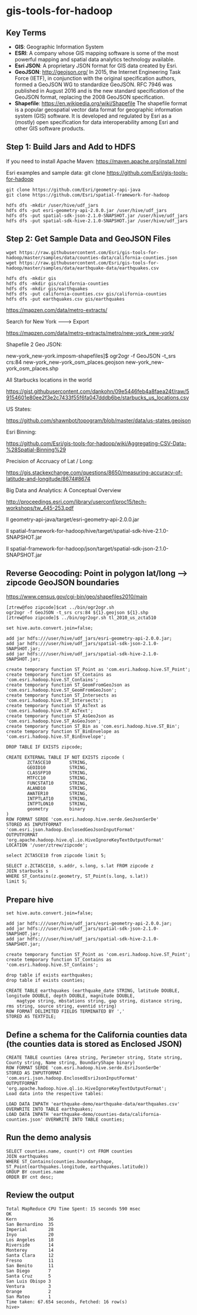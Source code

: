 # gis-tools-for-hadoop

## Key Terms
* **GIS**: Geographic Information System
* **ESRI**: A company whose GIS mapping software is some of the most powerful mapping and spatial data analytics technology available.
* **Esri JSON**: A proprietary JSON format for GIS data created by Esri.
* **GeoJSON**: <a href="http://geojson.org/" target="_blank">http://geojson.org/</a> In 2015, the Internet Engineering Task Force (IETF), in conjunction with the original specification authors, formed a GeoJSON WG to standardize GeoJSON. RFC 7946 was published in August 2016 and is the new standard specification of the GeoJSON format, replacing the 2008 GeoJSON specification.
* **Shapefile**: <a href="https://en.wikipedia.org/wiki/Shapefile" target="_blank">https://en.wikipedia.org/wiki/Shapefile</a> The shapefile format is a popular geospatial vector data format for geographic information system (GIS) software. It is developed and regulated by Esri as a (mostly) open specification for data interoperability among Esri and other GIS software products.

## Step 1: Build Jars and Add to HDFS

If you need to install Apache Maven: https://maven.apache.org/install.html

Esri examples and sample data: git clone https://github.com/Esri/gis-tools-for-hadoop

```
git clone https://github.com/Esri/geometry-api-java
git clone https://github.com/Esri/spatial-framework-for-hadoop

hdfs dfs -mkdir /user/hive/udf_jars
hdfs dfs -put esri-geometry-api-2.0.0.jar /user/hive/udf_jars
hdfs dfs -put spatial-sdk-json-2.1.0-SNAPSHOT.jar /user/hive/udf_jars
hdfs dfs -put spatial-sdk-hive-2.1.0-SNAPSHOT.jar /user/hive/udf_jars
```

## Step 2: Get Sample Data and GeoJSON Files

```
wget https://raw.githubusercontent.com/Esri/gis-tools-for-hadoop/master/samples/data/counties-data/california-counties.json
wget https://raw.githubusercontent.com/Esri/gis-tools-for-hadoop/master/samples/data/earthquake-data/earthquakes.csv
```

```
hdfs dfs -mkdir gis
hdfs dfs -mkdir gis/california-counties
hdfs dfs -mkdir gis/earthquakes
hdfs dfs -put california-counties.csv gis/california-counties
hdfs dfs -put earthquakes.csv gis/earthquakes
```

https://mapzen.com/data/metro-extracts/

Search for New York ---> Export

https://mapzen.com/data/metro-extracts/metro/new-york_new-york/

Shapefile 2 Geo JSON:

new-york_new-york.imposm-shapefiles]$ ogr2ogr -f GeoJSON -t_srs crs:84 new-york_new-york_osm_places.geojson new-york_new-york_osm_places.shp

All Starbucks locations in the world

https://gist.githubusercontent.com/dankohn/09e5446feb4a8faea24f/raw/59154601e80ee2f3e2c7433f55f6fa047dddb6be/starbucks_us_locations.csv

US States:

https://github.com/shawnbot/topogram/blob/master/data/us-states.geojson

Esri Binning:

https://github.com/Esri/gis-tools-for-hadoop/wiki/Aggregating-CSV-Data-%28Spatial-Binning%29

Precision of Accruacy of Lat / Long:

https://gis.stackexchange.com/questions/8650/measuring-accuracy-of-latitude-and-longitude/8674#8674

Big Data and Analytics: A Conceptual Overview

http://proceedings.esri.com/library/userconf/proc15/tech-workshops/tw_445-253.pdf

ll geometry-api-java/target/esri-geometry-api-2.0.0.jar

ll spatial-framework-for-hadoop/hive/target/spatial-sdk-hive-2.1.0-SNAPSHOT.jar

ll spatial-framework-for-hadoop/json/target/spatial-sdk-json-2.1.0-SNAPSHOT.jar

## Reverse Geocoding: Point in polygon lat/long --> zipcode GeoJSON boundaries

https://www.census.gov/cgi-bin/geo/shapefiles2010/main

```
[ztrew@foo zipcode]$cat ../bin/ogr2ogr.sh
ogr2ogr -f GeoJSON -t_srs crs:84 ${1}.geojson ${1}.shp
[ztrew@foo zipcode]$ ../bin/ogr2ogr.sh tl_2010_us_zcta510
```

```
set hive.auto.convert.join=false;

add jar hdfs:///user/hive/udf_jars/esri-geometry-api-2.0.0.jar;
add jar hdfs:///user/hive/udf_jars/spatial-sdk-json-2.1.0-SNAPSHOT.jar;
add jar hdfs:///user/hive/udf_jars/spatial-sdk-hive-2.1.0-SNAPSHOT.jar;

create temporary function ST_Point as 'com.esri.hadoop.hive.ST_Point';
create temporary function ST_Contains as 'com.esri.hadoop.hive.ST_Contains';
create temporary function ST_GeomFromGeoJson as 'com.esri.hadoop.hive.ST_GeomFromGeoJson';
create temporary function ST_Intersects as 'com.esri.hadoop.hive.ST_Intersects';
create temporary function ST_AsText as 'com.esri.hadoop.hive.ST_AsText';
create temporary function ST_AsGeoJson as 'com.esri.hadoop.hive.ST_AsGeoJson';
create temporary function ST_Bin as 'com.esri.hadoop.hive.ST_Bin';
create temporary function ST_BinEnvelope as 'com.esri.hadoop.hive.ST_BinEnvelope';

DROP TABLE IF EXISTS zipcode;

CREATE EXTERNAL TABLE IF NOT EXISTS zipcode (
        ZCTA5CE10       STRING,
        GEOID10         STRING,
        CLASSFP10       STRING,
        MTFCC10         STRING,
        FUNCSTAT10      STRING,
        ALAND10         STRING,
        AWATER10        STRING,
        INTPTLAT10      STRING,
        INTPTLON10      STRING,
        geometry        binary
)
ROW FORMAT SERDE 'com.esri.hadoop.hive.serde.GeoJsonSerDe'
STORED AS INPUTFORMAT 'com.esri.json.hadoop.EnclosedGeoJsonInputFormat'
OUTPUTFORMAT 'org.apache.hadoop.hive.ql.io.HiveIgnoreKeyTextOutputFormat'
LOCATION '/user/ztrew/zipcode';

select ZCTA5CE10 from zipcode limit 5;

SELECT z.ZCTA5CE10, s.addr, s.long, s.lat FROM zipcode z
JOIN starbucks s
WHERE ST_Contains(z.geometry, ST_Point(s.long, s.lat))
limit 5;
```

## Prepare hive

```
set hive.auto.convert.join=false;

add jar hdfs:///user/hive/udf_jars/esri-geometry-api-2.0.0.jar;
add jar hdfs:///user/hive/udf_jars/spatial-sdk-json-2.1.0-SNAPSHOT.jar;
add jar hdfs:///user/hive/udf_jars/spatial-sdk-hive-2.1.0-SNAPSHOT.jar;

create temporary function ST_Point as 'com.esri.hadoop.hive.ST_Point';
create temporary function ST_Contains as 'com.esri.hadoop.hive.ST_Contains';

drop table if exists earthquakes;
drop table if exists counties;

CREATE TABLE earthquakes (earthquake_date STRING, latitude DOUBLE, longitude DOUBLE, depth DOUBLE, magnitude DOUBLE,
    magtype string, mbstations string, gap string, distance string, rms string, source string, eventid string)
ROW FORMAT DELIMITED FIELDS TERMINATED BY ','
STORED AS TEXTFILE;
```

## Define a schema for the California counties data (the counties data is stored as Enclosed JSON)

```
CREATE TABLE counties (Area string, Perimeter string, State string, County string, Name string, BoundaryShape binary)         
ROW FORMAT SERDE 'com.esri.hadoop.hive.serde.EsriJsonSerDe'
STORED AS INPUTFORMAT 'com.esri.json.hadoop.EnclosedEsriJsonInputFormat'
OUTPUTFORMAT 'org.apache.hadoop.hive.ql.io.HiveIgnoreKeyTextOutputFormat';
Load data into the respective tables:

LOAD DATA INPATH 'earthquake-demo/earthquake-data/earthquakes.csv' OVERWRITE INTO TABLE earthquakes;
LOAD DATA INPATH 'earthquake-demo/counties-data/california-counties.json' OVERWRITE INTO TABLE counties;
```

## Run the demo analysis

```
SELECT counties.name, count(*) cnt FROM counties
JOIN earthquakes
WHERE ST_Contains(counties.boundaryshape, ST_Point(earthquakes.longitude, earthquakes.latitude))
GROUP BY counties.name
ORDER BY cnt desc;
```

## Review the output

```
Total MapReduce CPU Time Spent: 15 seconds 590 msec
OK
Kern            36
San Bernardino  35
Imperial        28
Inyo            20
Los Angeles     18
Riverside       14
Monterey        14
Santa Clara     12
Fresno          11
San Benito      11
San Diego       7
Santa Cruz      5
San Luis Obispo 3
Ventura         3
Orange          2
San Mateo       1
Time taken: 67.654 seconds, Fetched: 16 row(s)
hive>
```
